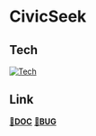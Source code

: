 # CivicSeek

## Tech
[![Tech](https://skillicons.dev/icons?i=html,css,js,py,django,sqlite&perline=6)](https://skillicons.dev)

## Link
**[👀DOC](./README_dev_v2.md)** **[🐛BUG](https://github.com/Team-west-JAPAN/CivicSeek/issues)**
